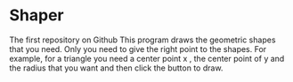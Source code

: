 # Shaper
The first repository on Github
This program draws the geometric shapes that you need. Only you need to give the right point to the shapes. For example, for
  a triangle you need a center point x , the center point of y and the radius that you want and then click the button to draw.

